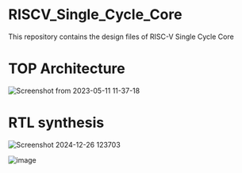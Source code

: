 # RISCV_Single_Cycle_Core
This repository contains the design files of RISC-V Single Cycle Core

# TOP Architecture
![Screenshot from 2023-05-11 11-37-18](https://github.com/merldsu/RISCV_Single_Cycle_Core/assets/53592110/e42a2c6e-e97e-4313-9329-fb0c5882424b)


# RTL synthesis
![Screenshot 2024-12-26 123703](https://github.com/user-attachments/assets/7f768394-f118-45e3-a97a-b18160f28a09)


![image](https://github.com/user-attachments/assets/eec1f45e-d07c-406d-a169-cbdcf171c77b)
